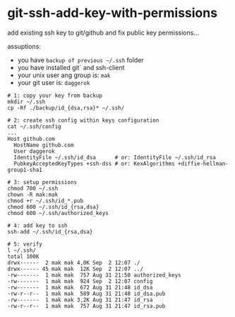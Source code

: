 # git-ssh-add-key-with-permissions
add existing ssh key to git/github and fix public key permissions...

assuptions:
- you have `backup of previous ~/.ssh` folder
- you have installed git` and ssh-client
- your unix user ang group is: `mak`
- your git user is: `daggerok`

```fish
# 1: copy your key from backup
mkdir ~/.ssh
cp -Rf ./backup/id_{dsa,rsa}* ~/.ssh/

# 2: create ssh config within keys configuration
cat ~/.ssh/config
...
Host github.com
  HostName github.com
  User daggerok
  IdentityFile ~/.ssh/id_dsa      # or: IdentityFile ~/.ssh/id_rsa
  PubkeyAcceptedKeyTypes +ssh-dss # or: KexAlgorithms +diffie-hellman-group1-sha1

# 3: setup permissions
chmod 700 ~/.ssh
chown -R mak:mak
chmod +r ~/.ssh/id_*.pub
chmod 600 ~/.ssh/id_{rsa,dsa}
chmod 600 ~/.ssh/authorized_keys

# 4: add key to ssh
ssh-add ~/.ssh/id_{rsa,dsa}

# 5: verify
l ~/.ssh/
total 100K
drwx------  2 mak mak 4,0K Sep  2 12:07 ./
drwx------ 45 mak mak  12K Sep  2 12:07 ../
-rw-------  1 mak mak  757 Aug 31 21:50 authorized_keys
-rw-------  1 mak mak  924 Sep  2 12:07 config
-rw-------  1 mak mak  672 Aug 31 21:48 id_dsa
-rw-r--r--  1 mak mak  589 Aug 31 21:48 id_dsa.pub
-rw-------  1 mak mak 3,2K Aug 31 21:47 id_rsa
-rw-r--r--  1 mak mak  757 Aug 31 21:47 id_rsa.pub
```
